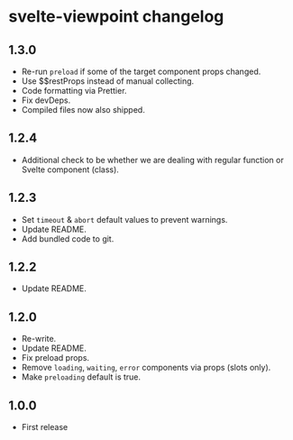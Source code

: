 # svelte-viewpoint changelog

## 1.3.0
* Re-run `preload` if some of the target component props changed.
* Use $$restProps instead of manual collecting.
* Code formatting via Prettier.
* Fix devDeps.
* Compiled files now also shipped.

## 1.2.4
* Additional check to be whether we are dealing with regular function or Svelte component (class).

## 1.2.3
* Set `timeout` & `abort` default values to prevent warnings.
* Update README.
* Add bundled code to git.

## 1.2.2
* Update README.

## 1.2.0
* Re-write.
* Update README.
* Fix preload props.
* Remove `loading`, `waiting`, `error` components via props (slots only).
* Make `preloading` default is true.

## 1.0.0

* First release
